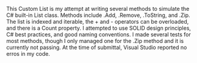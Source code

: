 This Custom List is my attempt at writing several methods to simulate the C# built-in List class. Methods include .Add, .Remove, .ToString, and .Zip. The list is indexed and iterable, the + and - operators can be overloaded, and there is a Count property. I attempted to use SOLID design principles, C# best practices, and good naming conventions. I made several tests for most methods, though I only managed one for the .Zip method and it is currently not passing. At the time of submittal, Visual Studio reported no erros in my code.
